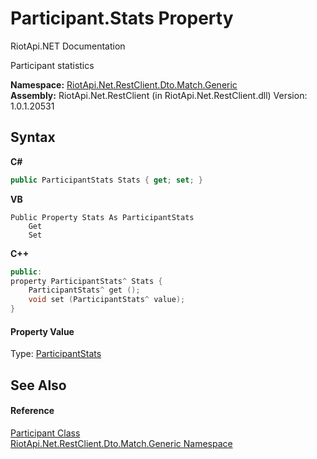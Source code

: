 # Participant.Stats Property 
RiotApi.NET Documentation 

Participant statistics

**Namespace:**&nbsp;<a href="f4767f78-ec21-8fc9-5619-34d53bfe8e2e">RiotApi.Net.RestClient.Dto.Match.Generic</a><br />**Assembly:**&nbsp;RiotApi.Net.RestClient (in RiotApi.Net.RestClient.dll) Version: 1.0.1.20531

## Syntax

**C#**<br />
``` C#
public ParticipantStats Stats { get; set; }
```

**VB**<br />
``` VB
Public Property Stats As ParticipantStats
	Get
	Set
```

**C++**<br />
``` C++
public:
property ParticipantStats^ Stats {
	ParticipantStats^ get ();
	void set (ParticipantStats^ value);
}
```


#### Property Value
Type: <a href="6cf2da61-4838-9779-c9d7-28ca3301a6e2">ParticipantStats</a>

## See Also


#### Reference
<a href="11ccccd1-69d4-22ff-4a19-762a1c1e2507">Participant Class</a><br /><a href="f4767f78-ec21-8fc9-5619-34d53bfe8e2e">RiotApi.Net.RestClient.Dto.Match.Generic Namespace</a><br />